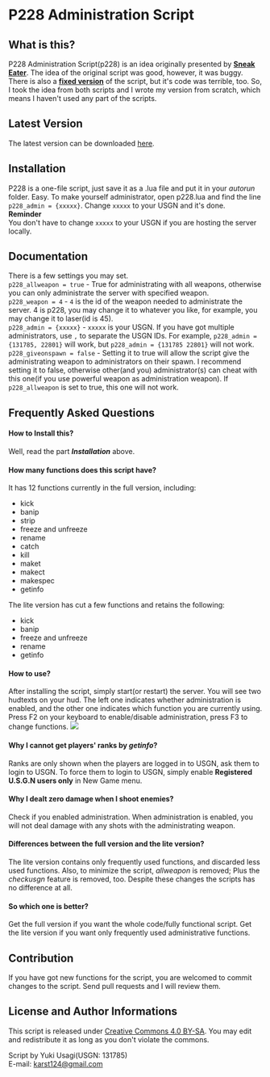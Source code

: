 # P228 Administration Script

## What is this?
P228 Administration Script(p228) is an idea originally presented by [**Sneak Eater**](http://unrealsoftware.de/files_show.php?file=1884). The idea of the original script was good, however, it was buggy. There is also a [**fixed version**](http://unrealsoftware.de/files_show.php?file=5175) of the script, but it's code was terrible, too. So, I took the idea from both scripts and I wrote my version from scratch, which means I haven't used any part of the scripts.

## Latest Version
The latest version can be downloaded [here](https://github.com/yukiusagi/p228/archive/master.zip).

## Installation
P228 is a one-file script, just save it as a .lua file and put it in your *autorun* folder. Easy. To make yourself administrator, open p228.lua and find the line `p228_admin = {xxxxx}`. Change `xxxxx` to your USGN and it's done.  
**Reminder**  
You don't have to change `xxxxx` to your USGN if you are hosting the server locally.

## Documentation
There is a few settings you may set.  
`p228_allweapon = true` - True for administrating with all weapons, otherwise you can only administrate the server with specified weapon.  
`p228_weapon = 4` - `4` is the id of the weapon needed to administrate the server. 4 is p228, you may change it to whatever you like, for example, you may change it to laser(id is 45).  
`p228_admin = {xxxxx}` - `xxxxx` is your USGN. If you have got multiple administrators, use `,` to separate the USGN IDs. For example, `p228_admin = {131785, 22801}` will work, but `p228_admin = {131785 22801}` will not work.  
`p228_giveonspawn = false` - Setting it to true will allow the script give the administrating weapon to administrators on their spawn. I recommend setting it to false, otherwise other(and you) administrator(s) can cheat with this one(if you use powerful weapon as administration weapon). If `p228_allweapon` is set to true, this one will not work.

## Frequently Asked Questions
#### How to Install this?
Well, read the part ***Installation*** above.

#### How many functions does this script have?
It has 12 functions currently in the full version, including:  
- kick  
- banip  
- strip  
- freeze and unfreeze  
- rename  
- catch  
- kill  
- maket  
- makect  
- makespec  
- getinfo

The lite version has cut a few functions and retains the following:
- kick
- banip
- freeze and unfreeze
- rename
- getinfo

#### How to use?
After installing the script, simply start(or restart) the server. You will see two hudtexts on your hud. The left one indicates whether administration is enabled, and the other one indicates which function you are currently using. Press F2 on your keyboard to enable/disable administration, press F3 to change functions. 
![](http://i.imgbox.com/9MbjWgRF.jpg)

#### Why I cannot get players' ranks by *getinfo*?
Ranks are only shown when the players are logged in to USGN, ask them to login to USGN. To force them to login to USGN, simply enable **Registered U.S.G.N users only** in New Game menu.

#### Why I dealt zero damage when I shoot enemies?
Check if you enabled administration. When administration is enabled, you will not deal damage with any shots with the administrating weapon.

#### Differences between the full version and the lite version?
The lite version contains only frequently used functions, and discarded less used functions. Also, to minimize the script, *allweapon* is removed; Plus the *checkusgn* feature is removed, too. Despite these changes the scripts has no difference at all.

#### So which one is better?
Get the full version if you want the whole code/fully functional script. Get the lite version if you want only frequently used administrative functions.

## Contribution
If you have got new functions for the script, you are welcomed to commit changes to the script. Send pull requests and I will review them.

## License and Author Informations
This script is released under [Creative Commons 4.0 BY-SA](https://creativecommons.org/licenses/by-sa/4.0/).
You may edit and redistribute it as long as you don't violate the commons.

Script by Yuki Usagi(USGN: 131785)  
E-mail: [karst124@gmail.com](mailto:karst124@gmail.com)